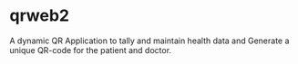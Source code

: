 # qrweb2
A dynamic QR Application to tally and maintain health data and
Generate a unique QR-code for the patient and doctor.

